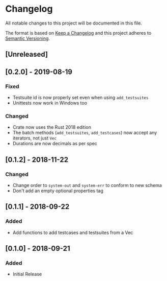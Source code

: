 # Changelog
All notable changes to this project will be documented in this file.

The format is based on [Keep a Changelog](http://keepachangelog.com/en/1.0.0/)
and this project adheres to [Semantic Versioning](http://semver.org/spec/v2.0.0.html).

## [Unreleased]

## [0.2.0] - 2019-08-19
### Fixed
- Testsuite id is now properly set even when using `add_testsuites`
- Unittests now work in Windows too

### Changed
- Crate now uses the Rust 2018 edition
- The batch methods (`add_testsuites`, `add_testcases`) now accept any iterators, not just `Vec`
- Durations are now decimals as per spec

## [0.1.2] - 2018-11-22
### Changed
- Change order to `system-out` and `system-err` to conform to new schema
- Don't add an empty optional properties tag

## [0.1.1] - 2018-09-22
### Added
- Add functions to add testcases and testsuites from a Vec

## [0.1.0] - 2018-09-21
### Added
- Initial Release
